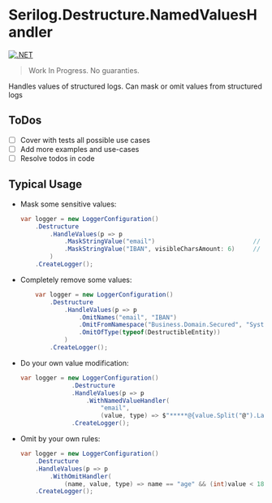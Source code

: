 # Serilog.Destructure.NamedValuesHandler

[![.NET](https://github.com/Kira-Lappo/serilog-destructure-namedvalueshandler/actions/workflows/dotnet.yml/badge.svg?branch=master)](https://github.com/Kira-Lappo/serilog-destructure-namedvalueshandler/actions/workflows/dotnet.yml)

> Work In Progress. No guaranties.

Handles values of structured logs. Can mask or omit values from structured logs

## ToDos

* [ ] Cover with tests all possible use cases
* [ ] Add more examples and use-cases
* [ ] Resolve todos in code

## Typical Usage

* Mask some sensitive values:
    ```csharp
    var logger = new LoggerConfiguration()
        .Destructure
            .HandleValues(p => p
                .MaskStringValue("email")                           // *********
                .MaskStringValue("IBAN", visibleCharsAmount: 6)     // **********************560101
            )
        .CreateLogger();
    ```

* Completely remove some values:
    ```csharp
        var logger = new LoggerConfiguration()
            .Destructure
                .HandleValues(p => p
                    .OmitNames("email", "IBAN")
                    .OmitFromNamespace("Business.Domain.Secured", "System")
                    .OmitOfType(typeof(DestructibleEntity))
                )
            .CreateLogger();
    ```

* Do your own value modification:
    ```csharp
    var logger = new LoggerConfiguration()
                  .Destructure
                  .HandleValues(p => p
                      .WithNamedValueHandler(
                          "email",
                          (value, type) => $"*****@{value.Split("@").Last()}")) // *****@gmail.com
                  .CreateLogger();
    ```

* Omit by your own rules:
    ```csharp
    var logger = new LoggerConfiguration()
        .Destructure
        .HandleValues(p => p
            .WithOmitHandler(
                (name, value, type) => name == "age" && (int)value < 18))
        .CreateLogger();
    ```

